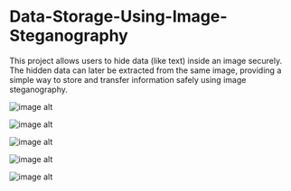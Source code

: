 # Data-Storage-Using-Image-Steganography
This project allows users to hide data (like text) inside an image securely. The hidden data can later be extracted from the same image, providing a simple way to store and transfer information safely using image steganography.

![image alt]()

![image alt]()

![image alt]()

![image alt]()

![image alt]()
